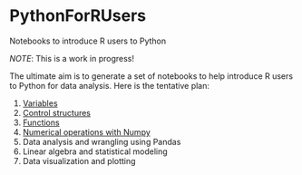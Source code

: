 # PythonForRUsers
Notebooks to introduce R users to Python

*NOTE*: This is a work in progress!

The ultimate aim is to generate a set of notebooks to help introduce R users to Python for data analysis. Here is the tentative plan:

1. [Variables](notebooks/Part1_Variables.ipynb)
2. [Control structures](notebooks/Part1_ControlStructures.ipynb)
3. [Functions]((notebooks/Part3_Functions.ipynb))
4. [Numerical operations with Numpy](notebooks/Part4_NumericalOperations.ipynb)
5. Data analysis and wrangling using Pandas
6. Linear algebra and statistical modeling
7. Data visualization and plotting
